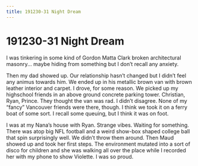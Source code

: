 ```yaml
---
title: 191230-31 Night Dream
---
```

# 191230-31 Night Dream

I was tinkering in some kind of Gordon Matta Clark broken architectural masonry... maybe hiding from something but I don’t recall any anxiety.

Then my dad showed up. Our relationship hasn’t changed but I didn’t feel any animus towards him. We ended up in his metallic brown van with brown leather interior and carpet. I drove, for some reason. We picked up my highschool friends in an above ground concrete parking tower. Christian, Ryan, Prince. They thought the van was rad. I didn’t disagree. None of my “fancy” Vancouver friends were there, though. I think we took it on a ferry boat of some sort. I recall some queuing, but I think it was on foot.

I was at my Nana’s house with Ryan. Strange vibes. Waiting for something. There was atop big NFL football and a weird show-box shaped college ball that spin surprisingly well. We didn’t throw them around. Then Maud showed up and took her first steps. The environment mutated into a sort of disco for children and she was walking all over the place while I recorded her with my phone to show Violette. I was so proud.
